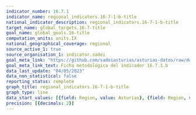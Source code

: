 ```yaml
---
indicator_number: 16.7.1
indicator_name: regional_indicators.16-7-1-b-title
national_indicator_description: regional_indicators.16-7-1-b-title
target_name: global_targets.16-7-title
goal_name: global_goals.16-title
computation_units: units.IX
national_geographical_coverage: regional
source_active_1: true
source_organisation_1: indicator.sadei
goal_meta_link: "https://github.com/sadeiasturias/asturias-datos/raw/develop/descargas/metodologia/16.7.1.b.pdf"
goal_meta_link_text: Ficha metodológica del indicador 16.7.1.b
data_last_update: "04/05/2023"
data_non_statistical: false
reporting_status: complete
graph_title: regional_indicators.16-7-1-b-title
graph_type: line
data_start_values: [{field: Region, value: Asturias}, {field: Region, value: España}]
precision: [{decimals: 2}]
---
```

